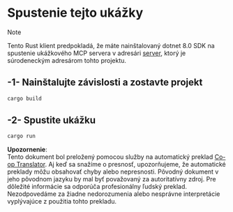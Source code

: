 <!--
CO_OP_TRANSLATOR_METADATA:
{
  "original_hash": "e3813a6ea19657d0cff0c2d1a1ffd324",
  "translation_date": "2025-08-18T23:46:44+00:00",
  "source_file": "03-GettingStarted/02-client/solution/rust/README.md",
  "language_code": "sk"
}
-->
# Spustenie tejto ukážky

> [!NOTE]
> Tento Rust klient predpokladá, že máte nainštalovaný dotnet 8.0 SDK na spustenie ukážkového MCP servera v adresári [server](../../../../../../03-GettingStarted/02-client/solution/server), ktorý je súrodeneckým adresárom tohto projektu.

## -1- Nainštalujte závislosti a zostavte projekt

```bash
cargo build
```

## -2- Spustite ukážku

```bash
cargo run
```

**Upozornenie**:  
Tento dokument bol preložený pomocou služby na automatický preklad [Co-op Translator](https://github.com/Azure/co-op-translator). Aj keď sa snažíme o presnosť, upozorňujeme, že automatické preklady môžu obsahovať chyby alebo nepresnosti. Pôvodný dokument v jeho pôvodnom jazyku by mal byť považovaný za autoritatívny zdroj. Pre dôležité informácie sa odporúča profesionálny ľudský preklad. Nezodpovedáme za žiadne nedorozumenia alebo nesprávne interpretácie vyplývajúce z použitia tohto prekladu.